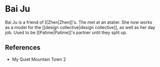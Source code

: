 # Bai Ju
Bai Ju is a friend of [[Zhen|Zhen]]'s. The met at an atalier. She now works as a model for the [[design collective|design collective]], as well as her day job. Used to be [[Patime|Patime]]'s partner until they split up.

## References
- My Quiet Mountain Town 2
